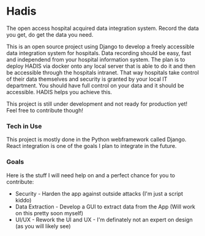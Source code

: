 # Hadis

The open access hospital acquired data integration system. Record the data you get, do get the data you need.

This is an open source project using Django to develop a freely accessible data integration system for hospitals. Data recording should be easy, fast and independend from your hospital information system. The plan is to deploy HADIS via docker onto any local server that is able to do it and then be accessible through the hospitals intranet. That way hospitals take control of their data themselves and security is granted by your local IT department. You should have full control on your data and it should be accessible. HADIS helps you achieve this.

This project is still under development and not ready for production yet! Feel free to contribute though!

### Tech in Use
This project is mostly done in the Python webframework called Django. React integration is one of the goals I plan to integrate in the future.

### Goals
Here is the stuff I will need help on and a perfect chance for you to contribute:
* Security - Harden the app against outside attacks (I'm just a script kiddo)
* Data Extraction - Develop a GUI to extract data from the App (Will work on this pretty soon myself)
* UI/UX - Rework the UI and UX - I'm definately not an expert on design (as you will likely see)
